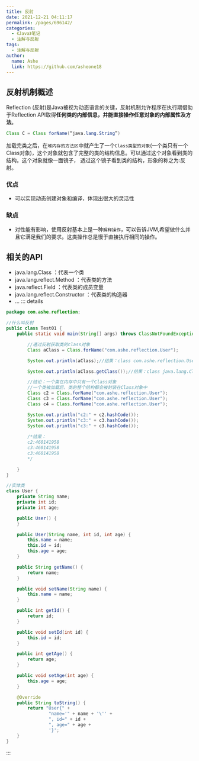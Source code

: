 ```yaml
---
title: 反射
date: 2021-12-21 04:11:17
permalink: /pages/696142/
categories:
  - 《Java》笔记
  - 注解与反射
tags:
  - 注解与反射
author:
  name: Ashe
  link: https://github.com/asheone18
---
```

## 反射机制概述

Reflection (反射)是Java被视为动态语言的关键，反射机制允许程序在执行期借助于Reflection API取得**任何类的内部信息，并能直接操作任意对象的内部属性及方法**。
```java
Class C = Class forName(“java.lang.String”)
```
加载完类之后，在`堆内存的方法区`中就产生了一个`Class类型的对象`(一个类只有一个Class对象)，这个对象就包含了完整的类的结构信息。可以通过这个对象看到类的结构。这个对象就像一面镜子， 透过这个镜子看到类的结构，形象的称之为:反射。


### 优点

- 可以实现动态创建对象和编译，体现出很大的灵活性
### 缺点

- 对性能有影响，使用反射基本上是一种`解释操作`，可以告诉JVM,希望做什么并且它满足我们的要求。这类操作总是慢于直接执行相同的操作。

## 相关的API

- java.lang.Class ：代表一个类
- java.lang.reflect.Method ：代表类的方法
- java.reflect.Field ：代表类的成员变量
- java.lang.reflect.Constructor ：代表类的构造器
- ...
::: details
```java
package com.ashe.reflection;

//什么叫反射
public class Test01 {
    public static void main(String[] args) throws ClassNotFoundException {

        //通过反射获取类的class对象
        Class aClass = Class.forName("com.ashe.reflection.User");

        System.out.println(aClass);//结果：class com.ashe.reflection.User

        System.out.println(aClass.getClass());//结果：class java.lang.Class

        //结论：一个类在内存中只有一个Class对象
        //一个类被加载后，类的整个结构都会被封装在Class对象中
        Class c2 = Class.forName("com.ashe.reflection.User");
        Class c3 = Class.forName("com.ashe.reflection.User");
        Class c4 = Class.forName("com.ashe.reflection.User");

        System.out.println("c2:" + c2.hashCode());
        System.out.println("c3:" + c3.hashCode());
        System.out.println("c3:" + c3.hashCode());
        
        /*结果：
        c2:460141958
        c3:460141958
        c3:460141958
        */

    }
}

//实体类
class User {
    private String name;
    private int id;
    private int age;

    public User() {
    }

    public User(String name, int id, int age) {
        this.name = name;
        this.id = id;
        this.age = age;
    }

    public String getName() {
        return name;
    }

    public void setName(String name) {
        this.name = name;
    }

    public int getId() {
        return id;
    }

    public void setId(int id) {
        this.id = id;
    }

    public int getAge() {
        return age;
    }

    public void setAge(int age) {
        this.age = age;
    }

    @Override
    public String toString() {
        return "User{" +
                "name='" + name + '\'' +
                ", id=" + id +
                ", age=" + age +
                '}';
    }
}
```
:::
